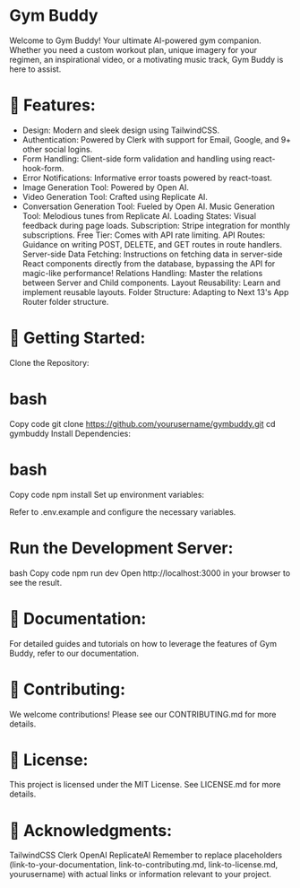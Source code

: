 # Gym Buddy
Welcome to Gym Buddy! Your ultimate AI-powered gym companion. Whether you need a custom workout plan, unique imagery for your regimen, an inspirational video, or a motivating music track, Gym Buddy is here to assist.

# 🌟 Features:
* Design: Modern and sleek design using TailwindCSS.
* Authentication: Powered by Clerk with support for Email, Google, and 9+ other social logins.
* Form Handling: Client-side form validation and handling using react-hook-form.
* Error Notifications: Informative error toasts powered by react-toast.
* Image Generation Tool: Powered by Open AI.
* Video Generation Tool: Crafted using Replicate AI.
* Conversation Generation Tool: Fueled by Open AI.
Music Generation Tool: Melodious tunes from Replicate AI.
Loading States: Visual feedback during page loads.
Subscription: Stripe integration for monthly subscriptions.
Free Tier: Comes with API rate limiting.
API Routes: Guidance on writing POST, DELETE, and GET routes in route handlers.
Server-side Data Fetching: Instructions on fetching data in server-side React components directly from the database, bypassing the API for magic-like performance!
Relations Handling: Master the relations between Server and Child components.
Layout Reusability: Learn and implement reusable layouts.
Folder Structure: Adapting to Next 13's App Router folder structure.

# 🚀 Getting Started:
Clone the Repository:

# bash
Copy code
git clone https://github.com/yourusername/gymbuddy.git
cd gymbuddy
Install Dependencies:

# bash
Copy code
npm install
Set up environment variables:

Refer to .env.example and configure the necessary variables.

# Run the Development Server:

bash
Copy code
npm run dev
Open http://localhost:3000 in your browser to see the result.

# 📖 Documentation:
For detailed guides and tutorials on how to leverage the features of Gym Buddy, refer to our documentation.

# 🤝 Contributing:
We welcome contributions! Please see our CONTRIBUTING.md for more details.

# 📜 License:
This project is licensed under the MIT License. See LICENSE.md for more details.

# 🙌 Acknowledgments:
TailwindCSS
Clerk
OpenAI
ReplicateAI
Remember to replace placeholders (link-to-your-documentation, link-to-contributing.md, link-to-license.md, yourusername) with actual links or information relevant to your project.

